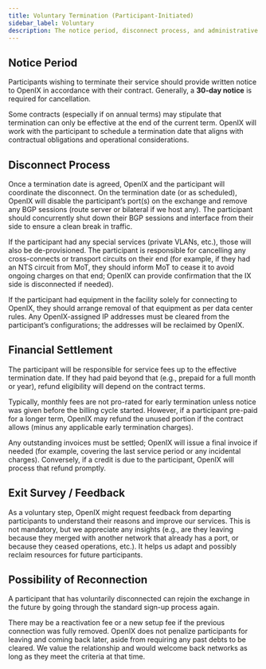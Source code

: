 ```yaml
---
title: Voluntary Termination (Participant-Initiated)
sidebar_label: Voluntary
description: The notice period, disconnect process, and administrative procedures when participants choose to terminate their OpenIX service.
---
```


## Notice Period

Participants wishing to terminate their service should provide written notice to OpenIX in accordance with their contract. Generally, a **30-day notice** is required for cancellation.

Some contracts (especially if on annual terms) may stipulate that termination can only be effective at the end of the current term. OpenIX will work with the participant to schedule a termination date that aligns with contractual obligations and operational considerations.

## Disconnect Process

Once a termination date is agreed, OpenIX and the participant will coordinate the disconnect. On the termination date (or as scheduled), OpenIX will disable the participant’s port(s) on the exchange and remove any BGP sessions (route server or bilateral if we host any). The participant should concurrently shut down their BGP sessions and interface from their side to ensure a clean break in traffic.

If the participant had any special services (private VLANs, etc.), those will also be de-provisioned. The participant is responsible for cancelling any cross-connects or transport circuits on their end (for example, if they had an NTS circuit from MoT, they should inform MoT to cease it to avoid ongoing charges on that end; OpenIX can provide confirmation that the IX side is disconnected if needed).

If the participant had equipment in the facility solely for connecting to OpenIX, they should arrange removal of that equipment as per data center rules. Any OpenIX-assigned IP addresses must be cleared from the participant’s configurations; the addresses will be reclaimed by OpenIX.

## Financial Settlement

The participant will be responsible for service fees up to the effective termination date. If they had paid beyond that (e.g., prepaid for a full month or year), refund eligibility will depend on the contract terms.

Typically, monthly fees are not pro-rated for early termination unless notice was given before the billing cycle started. However, if a participant pre-paid for a longer term, OpenIX may refund the unused portion if the contract allows (minus any applicable early termination charges).

Any outstanding invoices must be settled; OpenIX will issue a final invoice if needed (for example, covering the last service period or any incidental charges). Conversely, if a credit is due to the participant, OpenIX will process that refund promptly.

## Exit Survey / Feedback

As a voluntary step, OpenIX might request feedback from departing participants to understand their reasons and improve our services. This is not mandatory, but we appreciate any insights (e.g., are they leaving because they merged with another network that already has a port, or because they ceased operations, etc.). It helps us adapt and possibly reclaim resources for future participants.

## Possibility of Reconnection

A participant that has voluntarily disconnected can rejoin the exchange in the future by going through the standard sign-up process again.

There may be a reactivation fee or a new setup fee if the previous connection was fully removed. OpenIX does not penalize participants for leaving and coming back later, aside from requiring any past debts to be cleared. We value the relationship and would welcome back networks as long as they meet the criteria at that time.
